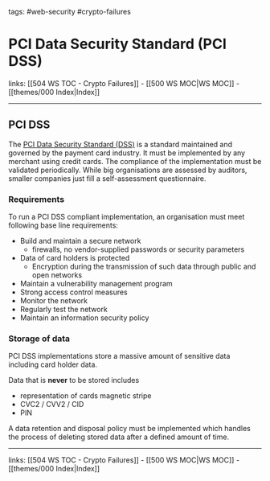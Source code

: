 tags: #web-security #crypto-failures

# PCI Data Security Standard (PCI DSS)

links: [[504 WS TOC - Crypto Failures]] - [[500 WS MOC|WS MOC]] - [[themes/000 Index|Index]]

---

## PCI DSS

The [PCI Data Security Standard (DSS)](https://www.pcisecuritystandards.org/) is a standard maintained and governed by the payment card industry. It must be implemented by any merchant using credit cards. The compliance of the implementation must be validated periodically. While big organisations are assessed by auditors, smaller companies just fill a self-assessment questionnaire.

### Requirements

To run a PCI DSS compliant implementation, an organisation must meet following base line requirements:

- Build and maintain a secure network 
	- firewalls, no vendor-supplied passwords or security parameters
- Data of card holders is protected 
	- Encryption during the transmission of such data through public and open networks
- Maintain a vulnerability management program
- Strong access control measures
- Monitor the network
- Regularly test the network
- Maintain an information security policy

### Storage of data

PCI DSS implementations store a massive amount of sensitive data including card holder data.

Data that is **never** to be stored includes 

- representation of cards magnetic stripe
- CVC2 / CVV2 / CID
- PIN

A data retention and disposal policy must be implemented which handles the process of deleting stored data after a defined amount of time.

---
links: [[504 WS TOC - Crypto Failures]] - [[500 WS MOC|WS MOC]] - [[themes/000 Index|Index]]